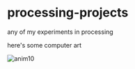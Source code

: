# processing-projects
any of my experiments in processing

here's some computer art

![anim10](https://user-images.githubusercontent.com/17134300/46924445-af9ae780-cff2-11e8-8592-52ec807846be.gif)
